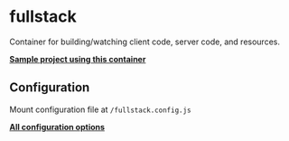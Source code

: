 # fullstack

Container for building/watching client code, server code, and resources.

**[Sample project using this container](https://github.com/gomoto/fullstack)**


## Configuration

Mount configuration file at `/fullstack.config.js`

**[All configuration options](https://github.com/gomoto/fullstack-build/blob/master/config.js)**

